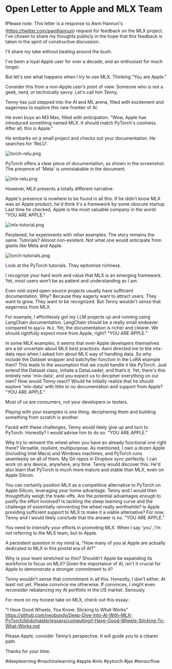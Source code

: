 # Open Letter to Apple and MLX Team

❗️Please note: This letter is a response to Awni Hannun's (https://twitter.com/awnihannun) request for feedback on the MLX project. I've chosen to share my thoughts publicly in the hope that this feedback is taken in the spirit of constructive discussion.

I'll share my take without beating around the bush.

I've been a loyal Apple user for over a decade, and an enthusiast for much longer.

But let's see what happens when I try to use MLX. Thinking "You are Apple."

Consider this from a non-Apple user’s point of view. Someone who is not a geek, nerd, or technically savvy. Let's call him Tenny.

Tenny has just stepped into the AI and ML arena, filled with excitement and eagerness to explore this new frontier of AI.

He even buys an M3 Max, filled with anticipation. "Wow, Apple has introduced something named MLX. It should match PyTorch's coolness. After all, this is Apple."

He embarks on a small project and checks out your documentation. He searches for 'ReLU'.

![torch-relu.png](images%2Ftorch-relu.png)

PyTorch offers a clear piece of documentation, as shown in the screenshot. The presence of 'Meta' is unmistakable in the document.

![mlx-relu.png](images%2Fmlx-relu.png)

However, MLX presents a totally different narrative.

Apple's presence is nowhere to be found in all this. If he didn’t know MLX was an Apple product, he'd think it's a framework by some obscure startup. Last time he checked, Apple is the most valuable company in the world. "YOU ARE APPLE."

![mlx-tutorial.png](images%2Fmlx-tutorial.png)

Perplexed, he experiments with other examples. The story remains the same. Tutorials? Almost non-existent. Not what one would anticipate from giants like Meta and Apple.

![torch-tutorials.png](images%2Ftorch-tutorials.png)

Look at the PyTorch tutorials. They epitomize richness.

I recognize your hard work and value that MLX is an emerging framework. Yet, most users won’t be as patient and understanding as I am.

Even mid-sized open-source projects usually have sufficient documentation. Why? Because they eagerly want to attract users. They want to grow. They want to be recognized. But Tenny wouldn't sense that eagerness from MLX.

For example, I effortlessly got my LLM projects up and running using LangChain documentation. LangChain should be a really small endeaver compared to `Apple MLX`. Yet, the documentation is richer and clearer. We should rightfully expect more from Apple, right? "YOU ARE APPLE."

In some MLX examples, it seems that even Apple developers themselves are a bit uncertain about MLX best practices. Awni directed me to the mlx-data repo when I asked him about MLX way of handling data. So why include the Dataset wrapper and batchyfier function in the LoRA example then? This leads to the assumption that we could handle it like PyTorch. Just extend the Dataset class, initiate a DataLoader, and that’s it. Yet, there's this entirely new 'mlx-data', and you expect us to decipher everything on our own? How would Tenny react? Would he initially realize that he should explore 'mlx-data' with little to no documentation and support from Apple? "YOU ARE APPLE."

Most of us are consumers, not your developers or testers.

Playing with your examples is one thing, deciphering them and building something from scratch is another. 

Faced with these challenges, Tenny would likely give up and turn to PyTorch. Honestly? I would advise him to do so. "YOU ARE APPLE."

Why try to reinvent the wheel when you have an already functional one right there? Versatile, resilient, multipurpose. As mentioned, I own a dozen Apple (including Intel Macs) and Windows machines, and PyTorch runs seamlessly on all of them. My Git repos in Dropbox sync perfectly. I can work on any device, anywhere, any time. Tenny would discover this. He'd also learn that PyTorch is much more mature and stable than MLX, even on Apple Silicon.

You can certainly position MLX as a competitive alternative to PyTorch on Apple Silicon, leveraging your home advantage. Tenny and I would then thoughtfully weigh the trade-offs. Are the potential advantages enough to justify the effort involved? Is tackling the steep learning curve and the challenge of essentially reinventing the wheel really worthwhile? Is Apple providing sufficient support to MLX to make it a viable alternative? For now, Tenny and I would likely conclude that the answer is no. "YOU ARE APPLE."

You need to intensify your efforts in promoting MLX. When I say 'you', I’m not referring to the MLX team, but to Apple.

A persistent question in my mind is, "How many of you at Apple are actually dedicated to MLX in this pivotal era of AI?"

Why is your team stretched so thin? Shouldn't Apple be expanding its workforce to focus on MLX? Given the importance of AI, isn't it crucial for Apple to demonstrate a stronger commitment to it?

Tenny wouldn't sense that commitment in all this. Honestly, I don't either. At least not yet. Please convince me otherwise. If convinces, I might even reconsider rebalancing my AI portfolio in the US market. Seriously.

For more on my honest take on MLX, check out this essay:

"I Have Good Wheels, You Know: Sticking to What Works"
https://github.com/neobundy/Deep-Dive-Into-AI-With-MLX-PyTorch/blob/master/essays/computing/I-Have-Good-Wheels-Sticking-To-What-Works.md

Please Apple, consider Tenny’s perspective. It will guide you to a clearer path.

Thanks for your time.

#deeplearning
#machinelearning
#apple
#mlx
#pytorch
#jax
#tensorflow